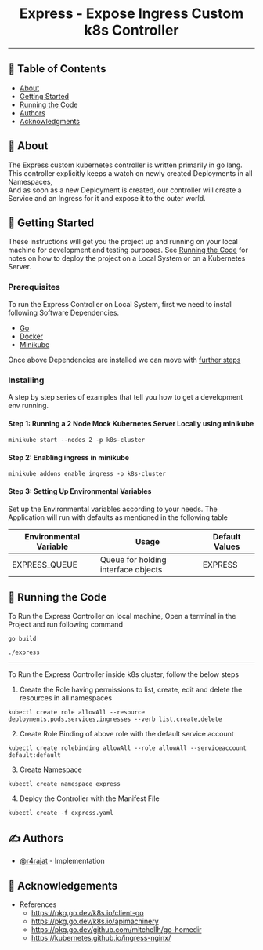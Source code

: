 <h1 align="center">Express - Expose Ingress Custom k8s Controller</h1>

---


## 📝 Table of Contents

- [About](#about)
- [Getting Started](#getting_started)
- [Running the Code](#run)
- [Authors](#authors)
- [Acknowledgments](#acknowledgement)

## 🧐 About <a name = "about"></a>

The Express custom kubernetes controller is written primarily in go lang. This controller explicitly keeps a watch on newly created Deployments in all Namespaces,<br>
And as soon as a new Deployment is created, our controller will create a Service and an Ingress for it and expose it to the outer world.

## 🏁 Getting Started <a name = "getting_started"></a>

These instructions will get you the project up and running on your local machine for development and testing purposes. See [Running the Code](#run) for notes on how to deploy the project on a Local System or on a Kubernetes Server.

### Prerequisites

To run the Express Controller on Local System, first we need to install following Software Dependencies.

- [Go](https://go.dev/dl/)
- [Docker](https://docs.docker.com/get-docker/)
- [Minikube](https://minikube.sigs.k8s.io/docs/start/)

Once above Dependencies are installed we can move with [further steps](#installing)

### Installing <a name = "installing"></a>

A step by step series of examples that tell you how to get a development env running.


#### Step 1: Running a 2 Node Mock Kubernetes Server Locally using minikube
```
minikube start --nodes 2 -p k8s-cluster
```

#### Step 2: Enabling ingress in minikube
```
minikube addons enable ingress -p k8s-cluster
```

#### Step 3: Setting Up Environmental Variables

Set up the Environmental variables according to your needs. The Application will run with defaults as mentioned in the following table

| Environmental Variable | Usage                               | Default Values |
|------------------------|-------------------------------------|----------------|
| EXPRESS_QUEUE          | Queue for holding interface objects | EXPRESS        |


## 🔧 Running the Code <a name = "run"></a>

To Run the Express Controller on local machine, Open a terminal in the Project and run following command
```
go build
```
```
./express
```

---

To Run the Express Controller inside k8s cluster, follow the below steps

1. Create the Role having permissions to list, create, edit and delete the resources in all namespaces
```
kubectl create role allowAll --resource deployments,pods,services,ingresses --verb list,create,delete
```
2. Create Role Binding of above role with the default service account
```
kubectl create rolebinding allowAll --role allowAll --serviceaccount default:default
```
3. Create Namespace
```
kubectl create namespace express
```
4. Deploy the Controller with the Manifest File
```
kubectl create -f express.yaml
```

## ✍️ Authors <a name = "authors"></a>

- [@r4rajat](https://github.com/r4rajat) - Implementation

## 🎉 Acknowledgements <a name = "acknowledgement"></a>

- References
    - https://pkg.go.dev/k8s.io/client-go
    - https://pkg.go.dev/k8s.io/apimachinery
    - https://pkg.go.dev/github.com/mitchellh/go-homedir
    - https://kubernetes.github.io/ingress-nginx/
